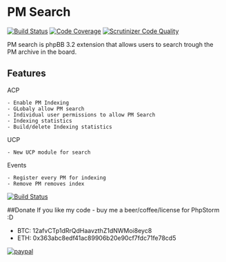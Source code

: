 PM Search
===========

[![Build Status](https://travis-ci.org/satanasov/pmsearch.svg?branch=master)](https://travis-ci.org/satanasov/pmsearch) [![Code Coverage](https://scrutinizer-ci.com/g/satanasov/pmsearch/badges/coverage.png?b=master)](https://scrutinizer-ci.com/g/satanasov/pmsearch/?branch=master) [![Scrutinizer Code Quality](https://scrutinizer-ci.com/g/satanasov/pmsearch/badges/quality-score.png?b=master)](https://scrutinizer-ci.com/g/satanasov/pmsearch/?branch=master)

PM search is phpBB 3.2 extension that allows users to search trough the PM archive in the board.

Features
--

  ACP
  
    - Enable PM Indexing
    - GLobaly allow PM search
    - Individual user permissions to allow PM Search
    - Indexing statistics
    - Build/delete Indexing statistics
  
  UCP
  
    - New UCP module for search
	
  Events
  
    - Register every PM for indexing
	- Remove PM removes index
    
    

[![Build Status](https://travis-ci.org/satanasov/pmsearch.svg?branch=master)](https://travis-ci.org/satanasov/pmsearch)


##Donate
If you like my code - buy me a beer/coffee/license for PhpStorm :D

- BTC: 12afvCTp1dRrQdHaavzthZ1dNWMoi8eyc8
- ETH: 0x363abc8edf41ac89906b20e90cf7fdc71fe78cd5

[![paypal](https://www.paypalobjects.com/en_US/i/btn/btn_donateCC_LG.gif)](https://www.paypal.com/cgi-bin/webscr?cmd=_s-xclick&hosted_button_id=XQ6USSXCSUM5W)
